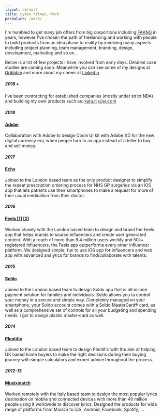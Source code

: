 ```yaml
---
layout: default
title: Oykun Yilmaz, Work
permalink: /work/
---
```


<div class="max-width mb5 font-serif">
	<p>I'm humbled to get many job offers from big corportions including <a href="https://en.wikipedia.org/wiki/Big_Tech#FAANG">FAANG</a> in years, however I've chosen the path of freelancing and working with people to build products from an idea phase to reality by involving many aspects including project planning, team management, branding, design, development, marketing and so on...</p>
	<p>Below is a list of few projects I have involved from early days. Detailed case studies are coming soon. Meanwhile you can see some of my designs at <a href="https://dribbble.com/oykun" title="Dribbble @oykun">Dribbble</a> and more about my career at <a href="https://www.linkedin.com/in/oykun/" title="Linkedin @oykun">LinkedIn</a>.</p>
</div>

<div class="max-width pt5">
	<div class="flex flex-wrap justify-between">
		<h5 class="w-10-l mb0">2018 +</h5>
		<div class="w-80-l mt1">
			<p>I've been contracting for established companies (mostly under strict NDA) and building my own products such as: <a href="https://www.kutu.it" target="_blank" title="Visit kutu.it" class="ml1">kutu.it</a> <a href="https://www.uijar.com" target="_blank" title="Visit uijar.com" class="ml1">uijar.com</a></p>
		</div>
	</div>
	<div class="flex flex-wrap justify-between">
		<h5 class="w-10-l mb0">2018</h5>
		<div class="w-80-l">
			<h4 class="mb0"><a href="https://www.behance.net/gallery/63831641/Cooin-Crypto-Kit-FREE-for-Adobe-XD" target="_blank" title="Launch the project">Adobe</a></h4>
			<p class="mt1">Collaboration with Adobe to design Cooin UI kit with Adobe XD for the new digital currency era, when people turn to an app instead of a teller to buy and sell money.</p>
		</div>
	</div>
	<div class="flex flex-wrap justify-between">
		<h5 class="w-10-l mb0">2017</h5>
		<div class="w-80-l">
			<h4 class="mb0"><a href="https://echo.co.uk" target="_blank" title="Launch the project">Echo</a></h4>
			<p class="mt1">Joined to the London based team as the only product designer to simplify the repeat prescription ordering process for NHS GP surgeries via an iOS app that lets patients use their smartphones to make a request for more of their usual medication from their doctor.</p>
		</div>
	</div>
	<div class="flex flex-wrap justify-between">
		<h5 class="w-10-l mb0">2016</h5>
		<div class="w-80-l">
			<h4 class="mb0">
				<a href="https://dribbble.com/oykun/projects/451727-Feels" target="_blank" title="Launch the project">Feels [1]</a>
				<a href="https://dribbble.com/oykun/projects/636913-Feels-Advanced-Ver-2016" target="_blank" title="Launch the project">[2]</a>
			</h4>
			<p class="mt1">Worked closely with the London based team to design and brand the Feels app that helps brands to source influencers and create user generated content. With a reach of more than 6.4 million users weekly and 50k+ registered influencers, the Feels app outperforms every other influencer platform. We designed simple, fun to use iOS app for influencers and web app with advanced analytics for brands to find/collaborate with talents.</p>
		</div>
	</div>
	<div class="flex flex-wrap justify-between">
		<h5 class="w-10-l mb0">2015</h5>
		<div class="w-80-l">
			<h4 class="mb0"><a href="https://soldo.com" target="_blank" title="Launch the project">Soldo</a></h4>
			<p class="mt1">Joined to the London based team to design Soldo app that is all-in-one payment solution for families and individuals. Soldo allows you to control your money in a secure and simple way. Completely managed on your smartphone, your Soldo account comes with a Soldo MasterCard® card, as well as a comprehensive set of controls for all your budgeting and spending needs. I got to design plastic master-card as well.</p>
		</div>
	</div>
	<div class="flex flex-wrap justify-between">
		<h5 class="w-10-l mb0">2014</h5>
		<div class="w-80-l">
			<h4 class="mb0"><a href="https://plentific.com" target="_blank" title="Launch the project">Plentific</a></h4>
			<p class="mt1">Joined to the London based team to design Plentific with the aim of helping UK based home buyers to make the right decisions during their buying journey with simple calculators and expert advice throughout the process.</p>
		</div>
	</div>
	<div class="flex flex-wrap justify-between">
		<h5 class="w-10-l mb0">2012-13</h5>
		<div class="w-80-l">
			<h4 class="mb0"><a href="https://musixmatch.com" target="_blank" title="Launch the project">Musixmatch</a></h4>
			<p class="mt1">Worked remotely with the Italy based team to design the most popular lyrics destination on mobile and connected devices with more than 40 million people using it worldwide to discover lyrics. Designed the products for wide range of platforms from MacOS to iOS, Android, Facebook, Spotify, ...</p>
		</div>
	</div>
</div>